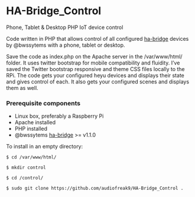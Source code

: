 # HA-Bridge_Control
Phone, Tablet &amp; Desktop PHP IoT device control

Code written in PHP that allows control of all configured <a href="https://github.com/bwssytems/ha-bridge/releases">ha-bridge</a> devices by @bwssytems with a phone, tablet or desktop.  

Save the code as index.php on the Apache server in the /var/www/html/ folder. It uses twitter bootstrap for mobile compatibility and fluidity. I’ve saved the Twitter bootstrap responsive and theme CSS files locally to the RPi.  The code gets your configured heyu devices and displays their state and gives control of each.  It also gets your configured scenes and displays them as well. 

<h3>Prerequisite components</h3>
<ul>
  <li>Linux box, preferably a Raspberry Pi</li>
  <li>Apache installed</li>
  <li>PHP installed</li>
  <li>@bwssytems <a href="https://github.com/bwssytems/ha-bridge/releases">ha-bridge</a> >= v1.1.0</li>
</ul>

To install in an empty directory: 

`$ cd /var/www/html/`

`$ mkdir control`

`$ cd /control/`

`$ sudo git clone https://github.com/audiofreak9/HA-Bridge_Control .`
